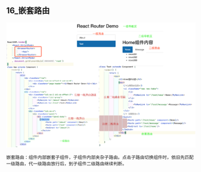 ## 16_嵌套路由
![嵌套路由.png](./嵌套路由.png)
```aidl
嵌套路由：组件内部嵌套子组件，子组件内部夹杂子路由。点击子路由切换组件时，依旧先匹配一级路由，代一级路由放行后，到子组件二级路由继续判断。
```